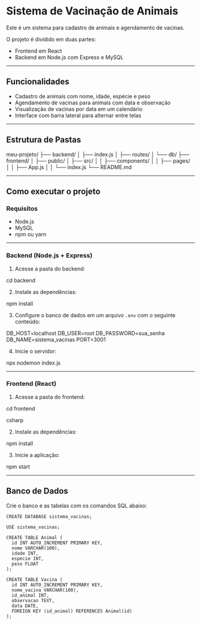 # Sistema de Vacinação de Animais

Este é um sistema para cadastro de animais e agendamento de vacinas.

O projeto é dividido em duas partes:

- Frontend em React
- Backend em Node.js com Express e MySQL

---

## Funcionalidades

- Cadastro de animais com nome, idade, espécie e peso
- Agendamento de vacinas para animais com data e observação
- Visualização de vacinas por data em um calendário
- Interface com barra lateral para alternar entre telas

---

## Estrutura de Pastas

meu-projeto/
├── backend/
│ ├── index.js
│ ├── routes/
│ └── db/
├── frontend/
│ ├── public/
│ ├── src/
│ │ ├── components/
│ │ ├── pages/
│ │ ├── App.js
│ │ └── index.js
└── README.md

---

## Como executar o projeto

### Requisitos

- Node.js
- MySQL
- npm ou yarn

---

### Backend (Node.js + Express)

1. Acesse a pasta do backend:

cd backend

2. Instale as dependências:

npm install

3. Configure o banco de dados em um arquivo `.env` com o seguinte conteúdo:

DB_HOST=localhost
DB_USER=root
DB_PASSWORD=sua_senha
DB_NAME=sistema_vacinas
PORT=3001

4. Inicie o servidor:

npx nodemon index.js

---

### Frontend (React)

1. Acesse a pasta do frontend:

cd frontend

csharp

2. Instale as dependências:

npm install


3. Inicie a aplicação:

npm start

---

## Banco de Dados

Crie o banco e as tabelas com os comandos SQL abaixo:

```
CREATE DATABASE sistema_vacinas;

USE sistema_vacinas;

CREATE TABLE Animal (
  id INT AUTO_INCREMENT PRIMARY KEY,
  nome VARCHAR(100),
  idade INT,
  especie INT,
  peso FLOAT
);

CREATE TABLE Vacina (
  id INT AUTO_INCREMENT PRIMARY KEY,
  nome_vacina VARCHAR(100),
  id_animal INT,
  observacao TEXT,
  data DATE,
  FOREIGN KEY (id_animal) REFERENCES Animal(id)
);